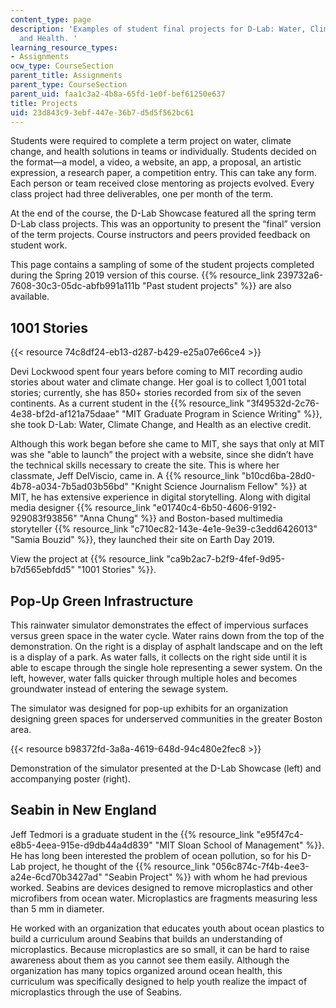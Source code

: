 ```yaml
---
content_type: page
description: 'Examples of student final projects for D-Lab: Water, Climate Change,
  and Health. '
learning_resource_types:
- Assignments
ocw_type: CourseSection
parent_title: Assignments
parent_type: CourseSection
parent_uid: faa1c3a2-4b8a-65fd-1e0f-bef61250e637
title: Projects
uid: 23d843c9-3ebf-447e-36b7-d5d5f562bc61
---
```


Students were required to complete a term project on water, climate change, and health solutions in teams or individually. Students decided on the format—a model, a video, a website, an app, a proposal, an artistic expression, a research paper, a competition entry. This can take any form. Each person or team received close mentoring as projects evolved. Every class project had three deliverables, one per month of the term.

At the end of the course, the D-Lab Showcase featured all the spring term D-Lab class projects. This was an opportunity to present the “final” version of the term projects. Course instructors and peers provided feedback on student work.

This page contains a sampling of some of the student projects completed during the Spring 2019 version of this course. {{% resource_link 239732a6-7608-30c3-05dc-abfb991a111b "Past student projects" %}} are also available. 

1001 Stories
------------

{{< resource 74c8df24-eb13-d287-b429-e25a07e66ce4 >}}

Devi Lockwood spent four years before coming to MIT recording audio stories about water and climate change. Her goal is to collect 1,001 total stories; currently, she has 850+ stories recorded from six of the seven continents. As a current student in the {{% resource_link "3f49532d-2c76-4e38-bf2d-af121a75daae" "MIT Graduate Program in Science Writing" %}}, she took D-Lab: Water, Climate Change, and Health as an elective credit.

Although this work began before she came to MIT, she says that only at MIT was she "able to launch” the project with a website, since she didn’t have the technical skills necessary to create the site. This is where her classmate, Jeff DelViscio, came in. A {{% resource_link "b10cd6ba-28d0-4b78-a034-7b5ad03b56bd" "Knight Science Journalism Fellow" %}} at MIT, he has extensive experience in digital storytelling. Along with digital media designer {{% resource_link "e01740c4-6b50-4606-9192-929083f93856" "Anna Chung" %}} and Boston-based multimedia storyteller {{% resource_link "c710ec82-143e-4e1e-9e39-c3edd6426013" "Samia Bouzid" %}}, they launched their site on Earth Day 2019.

View the project at {{% resource_link "ca9b2ac7-b2f9-4fef-9d95-b7d565ebfdd5" "1001 Stories" %}}.

Pop-Up Green Infrastructure  
-----------------------------

This rainwater simulator demonstrates the effect of impervious surfaces versus green space in the water cycle. Water rains down from the top of the demonstration. On the right is a display of asphalt landscape and on the left is a display of a park. As water falls, it collects on the right side until it is able to escape through the single hole representing a sewer system. On the left, however, water falls quicker through multiple holes and becomes groundwater instead of entering the sewage system.

The simulator was designed for pop-up exhibits for an organization designing green spaces for underserved communities in the greater Boston area. 

{{< resource b98372fd-3a8a-4619-648d-94c480e2fec8 >}}

Demonstration of the simulator presented at the D-Lab Showcase (left) and accompanying poster (right).

Seabin in New England
---------------------

Jeff Tedmori is a graduate student in the {{% resource_link "e95f47c4-e8b5-4eea-915e-d9db44a4d839" "MIT Sloan School of Management" %}}. He has long been interested the problem of ocean pollution, so for his D-Lab project, he thought of the {{% resource_link "056c874c-7f4b-4ee3-a24e-6cd70b3427ad" "Seabin Project" %}} with whom he had previous worked. Seabins are devices designed to remove microplastics and other microfibers from ocean water. Microplastics are fragments measuring less than 5 mm in diameter.

He worked with an organization that educates youth about ocean plastics to build a curriculum around Seabins that builds an understanding of microplastics. Because microplastics are so small, it can be hard to raise awareness about them as you cannot see them easily. Although the organization has many topics organized around ocean health, this curriculum was specifically designed to help youth realize the impact of microplastics through the use of Seabins.
